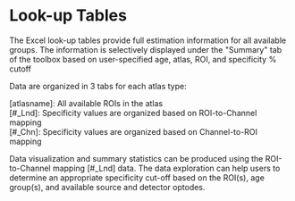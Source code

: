 # Look-up Tables

The Excel look-up tables provide full estimation information for all available groups. 
The information is selectively displayed under the "Summary" tab of the toolbox based on user-specified age, atlas, ROI, and specificity % cutoff

Data are organized in 3 tabs for each atlas type:

[atlasname]: All available ROIs in the atlas  
[#_Lnd]: Specificity values are organized based on ROI-to-Channel mapping  
[#_Chn]: Specificity values are organized based on Channel-to-ROI mapping

Data visualization and summary statistics can be produced using the ROI-to-Channel mapping [#_Lnd] data. The data exploration can help users to determine an appropriate specificity cut-off based on the ROI(s), age group(s), and available source and detector optodes. 

